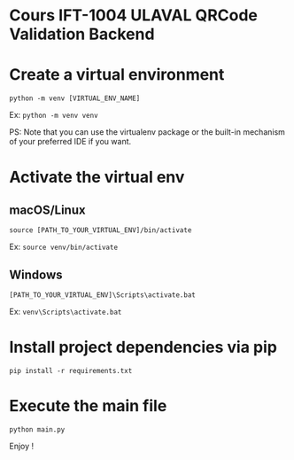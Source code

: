 Cours IFT-1004 ULAVAL QRCode Validation Backend
====

# Create a virtual environment
```python -m venv [VIRTUAL_ENV_NAME]```

Ex: ```python -m venv venv```

PS: Note that you can use the virtualenv package or the built-in mechanism of your preferred IDE if you want.

# Activate the virtual env

## macOS/Linux

```source [PATH_TO_YOUR_VIRTUAL_ENV]/bin/activate```

Ex: ```source venv/bin/activate```

## Windows
```[PATH_TO_YOUR_VIRTUAL_ENV]\Scripts\activate.bat```

Ex: ```venv\Scripts\activate.bat```

# Install project dependencies via pip
```pip install -r requirements.txt```

# Execute the main file
```python main.py```

Enjoy !
